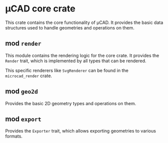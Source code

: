 # µCAD core crate

This crate contains the core functionality of µCAD.
It provides the basic data structures used to handle geometries and operations on them.

## mod `render`

This module contains the rendering logic for the core crate.
It provides the `Render` trait, which is implemented by all types that can be rendered.

This specific renderers like `SvgRenderer` can be found in the `microcad_render` crate.

## mod `geo2d`

Provides the basic 2D geometry types and operations on them.

## mod `export`

Provides the `Exporter` trait, which allows exporting geometries to various formats.
